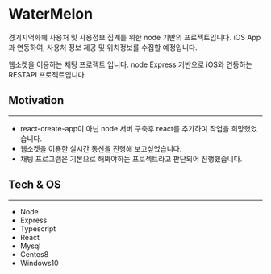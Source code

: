 # WaterMelon

경기지역화폐 사용처 및 사용정보 집계를 위한 node 기반의 프로젝트입니다.
iOS App과 연동하여, 사용처 정보 제공 및 위치정보를 수집할 예정입니다.

웹소켓을 이용하는 채팅 프로젝트 입니다.
node Express 기반으로 iOS와 연동하는 RESTAPI 프로젝트입니다.

## Motivation

---

- react-create-app이 아닌 node 서버 구축후 react를 추가하여 작업을 희망했었습니다.
- 웹소켓을 이용한 실시간 통신을 진행해 보고싶었습니다.
- 채팅 프로그램은 기본으로 해봐야하는 프로젝트라고 판단되어 진행했습니다.

## Tech & OS

---

- Node
- Express
- Typescript
- React
- Mysql
- Centos8
- Windows10
